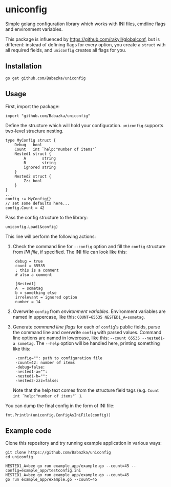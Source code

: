 uniconfig
=========

Simple golang configuration library which works with INI files, cmdline flags and environment variables.

This package is influenced by https://github.com/rakyll/globalconf, but is different: instead of defining flags for every option, you create a ``struct`` with all required fields, and ``uniconfig`` creates all flags for you.

Installation
------------

	go get github.com/Babazka/uniconfig

Usage
-----

First, import the package:

	import "github.com/Babazka/uniconfig"

Define the structure which will hold your configuration. ``uniconfig`` supports two-level structure nesting.

	type MyConfig struct {
		Debug   bool
		Count   int `help:"number of items"`
		Nested1 struct {
			A       string
			B       string
			ignored string
		}
		Nested2 struct {
			Zzz bool
		}
	}
	...
	config := MyConfig{}
	// set some defaults here...
	config.Count = 42

Pass the config structure to the library:

	uniconfig.Load(&config)

This line will perform the following actions:

1. Check the command line for ``--config`` option and fill the ``config`` structure from *INI file*, if specified. The INI file can look like this:

		debug = true
		count = 65535
		; this is a comment
		# also a comment
		
		[Nested1]
		A  = sometag
		b = something else
		irrelevant = ignored option
		number = 14

2. Overwrite ``config`` from *environment variables*. Environment variables are named in uppercase, like this: ``COUNT=65535 NESTED1_A=sometag``.
3. Generate *command line flags* for each of ``config``'s public fields, parse the command line and overwrite ``config`` with parsed values. Command line options are named in lowercase, like this: ``--count 65535 --nested1-a sometag``. The ``--help`` option will be handled here, printing something like this:

		-config="": path to configuration file
		-count=42: number of items
		-debug=false:
		-nested1-a="":
		-nested1-b="":
		-nested2-zzz=false:

	Note that the help text comes from the structure field tags (e.g. ``Count   int `help:"number of items"` ``).

You can dump the final config in the form of INI file:

	fmt.Println(uniconfig.ConfigAsIniFile(config))

Example code
------------

Clone this repository and try running example application in various ways:

	git clone https://github.com/Babazka/uniconfig
	cd uniconfig

	NESTED1_A=bee go run example_app/example.go --count=45 --config=example_app/testconfig.ini
	NESTED1_A=bee go run example_app/example.go --count=45
	go run example_app/example.go --count=45
